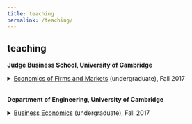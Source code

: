 ```yaml
---
title: teaching
permalink: /teaching/
---
```


## teaching

**Judge Business School, University of Cambridge**
<details>
<summary> <a href="https://www.jbs.cam.ac.uk/programmes/undergraduate/programme-overview/core-courses/" target="_blank">Economics of Firms and Markets</a> (undergraduate), Fall 2017 </summary>
<p align="justify"> The course shows how business economics may be used to explain and predict phenomena relating to markets and firms, and explores some of the possible uses of business economics in the analysis of management problems and in managerial decision-making. The course covers basic microeconomics and introduces macroeconomics. </p>
</details>
<br>

**Department of Engineering, University of Cambridge**
<details>
<summary> <a href="http://teaching.eng.cam.ac.uk/content/engineering-tripos-part-iia-3e1-business-economics-2017-18" target="_blank">Business Economics</a> (undergraduate), Fall 2017 </summary>
<p align="justify"> The aims of the course are to introduce students to the use of economics to understand the operation and decisions of businesses, their industrial environment and the macroeconomy. Specific topics that are covered include consumer theory, theory of the firm and different market structures, game theory, and welfare economics. </p>
</details>
